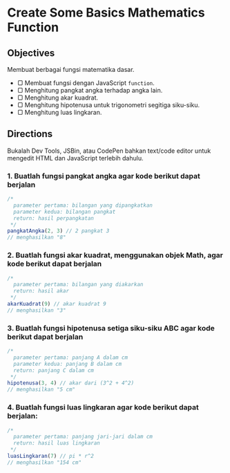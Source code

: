 # Create Some Basics Mathematics Function

## Objectives

Membuat berbagai fungsi matematika dasar.

- ▢ Membuat fungsi dengan JavaScript `function`.
- ▢ Menghitung pangkat angka terhadap angka lain.
- ▢ Menghitung akar kuadrat.
- ▢ Menghitung hipotenusa untuk trigonometri segitiga siku-siku.
- ▢ Menghitung luas lingkaran.

## Directions

Bukalah Dev Tools, JSBin, atau CodePen bahkan text/code editor untuk mengedit HTML dan JavaScript terlebih dahulu.

### 1. Buatlah fungsi pangkat angka agar kode berikut dapat berjalan

```javascript
/*
  parameter pertama: bilangan yang dipangkatkan
  parameter kedua: bilangan pangkat
  return: hasil perpangkatan
 */
pangkatAngka(2, 3) // 2 pangkat 3
// menghasilkan "8"
```

### 2. Buatlah fungsi akar kuadrat, menggunakan objek Math, agar kode berikut dapat berjalan

```javascript
/*
  parameter pertama: bilangan yang diakarkan
  return: hasil akar
 */
akarKuadrat(9) // akar kuadrat 9
// menghasilkan "3"
```

### 3. Buatlah fungsi hipotenusa setiga siku-siku ABC agar kode berikut dapat berjalan

```javascript
/*
  parameter pertama: panjang A dalam cm
  parameter kedua: panjang B dalam cm
  return: panjang C dalam cm
 */
hipotenusa(3, 4) // akar dari (3^2 + 4^2)
// menghasilkan "5 cm"
```

### 4. Buatlah fungsi luas lingkaran agar kode berikut dapat berjalan:

```javascript
/*
  parameter pertama: panjang jari-jari dalam cm
  return: hasil luas lingkaran
 */
luasLingkaran(7) // pi * r^2
// menghasilkan "154 cm"
```
